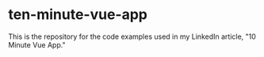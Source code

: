 # ten-minute-vue-app
This is the repository for the code examples used in my LinkedIn article, "10 Minute Vue App."
